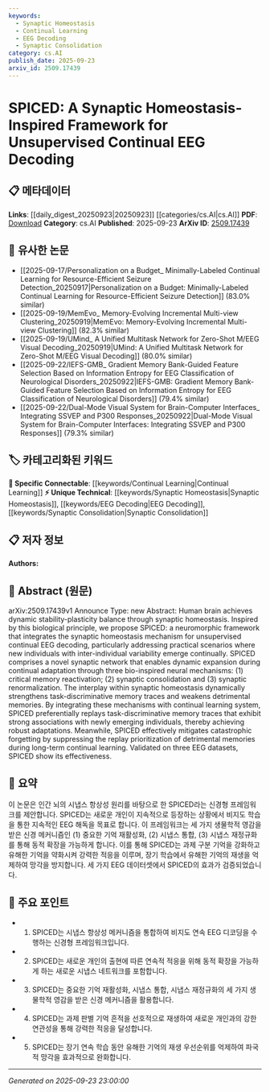 ```yaml
---
keywords:
  - Synaptic Homeostasis
  - Continual Learning
  - EEG Decoding
  - Synaptic Consolidation
category: cs.AI
publish_date: 2025-09-23
arxiv_id: 2509.17439
---
```


<!-- KEYWORD_LINKING_METADATA:
{
  "processed_timestamp": "2025-09-23T23:00:00.051829",
  "vocabulary_version": "1.0",
  "selected_keywords": [
    "Synaptic Homeostasis",
    "Continual Learning",
    "EEG Decoding",
    "Synaptic Consolidation"
  ],
  "rejected_keywords": [],
  "similarity_scores": {
    "Synaptic Homeostasis": 0.78,
    "Continual Learning": 0.82,
    "EEG Decoding": 0.75,
    "Synaptic Consolidation": 0.77
  },
  "extraction_method": "AI_prompt_based",
  "budget_applied": true,
  "candidates_json": {
    "candidates": [
      {
        "surface": "Synaptic Homeostasis",
        "canonical": "Synaptic Homeostasis",
        "aliases": [
          "Synaptic Balance",
          "Homeostatic Plasticity"
        ],
        "category": "unique_technical",
        "rationale": "This concept is central to the proposed framework and is not commonly found in existing vocabularies, offering unique insights into neural adaptability.",
        "novelty_score": 0.75,
        "connectivity_score": 0.65,
        "specificity_score": 0.85,
        "link_intent_score": 0.78
      },
      {
        "surface": "Continual Learning",
        "canonical": "Continual Learning",
        "aliases": [
          "Lifelong Learning",
          "Incremental Learning"
        ],
        "category": "specific_connectable",
        "rationale": "Continual learning is a key aspect of the framework, facilitating connections with other adaptive learning systems.",
        "novelty_score": 0.45,
        "connectivity_score": 0.88,
        "specificity_score": 0.7,
        "link_intent_score": 0.82
      },
      {
        "surface": "EEG Decoding",
        "canonical": "EEG Decoding",
        "aliases": [
          "Electroencephalogram Decoding"
        ],
        "category": "unique_technical",
        "rationale": "This is a specific application area of the framework, relevant for linking to neuroscience and biomedical research.",
        "novelty_score": 0.68,
        "connectivity_score": 0.6,
        "specificity_score": 0.8,
        "link_intent_score": 0.75
      },
      {
        "surface": "Synaptic Consolidation",
        "canonical": "Synaptic Consolidation",
        "aliases": [
          "Memory Consolidation"
        ],
        "category": "unique_technical",
        "rationale": "This mechanism is crucial for understanding memory retention and stability in the proposed system.",
        "novelty_score": 0.7,
        "connectivity_score": 0.67,
        "specificity_score": 0.78,
        "link_intent_score": 0.77
      }
    ],
    "ban_list_suggestions": [
      "framework",
      "mechanism",
      "system"
    ]
  },
  "decisions": [
    {
      "candidate_surface": "Synaptic Homeostasis",
      "resolved_canonical": "Synaptic Homeostasis",
      "decision": "linked",
      "scores": {
        "novelty": 0.75,
        "connectivity": 0.65,
        "specificity": 0.85,
        "link_intent": 0.78
      }
    },
    {
      "candidate_surface": "Continual Learning",
      "resolved_canonical": "Continual Learning",
      "decision": "linked",
      "scores": {
        "novelty": 0.45,
        "connectivity": 0.88,
        "specificity": 0.7,
        "link_intent": 0.82
      }
    },
    {
      "candidate_surface": "EEG Decoding",
      "resolved_canonical": "EEG Decoding",
      "decision": "linked",
      "scores": {
        "novelty": 0.68,
        "connectivity": 0.6,
        "specificity": 0.8,
        "link_intent": 0.75
      }
    },
    {
      "candidate_surface": "Synaptic Consolidation",
      "resolved_canonical": "Synaptic Consolidation",
      "decision": "linked",
      "scores": {
        "novelty": 0.7,
        "connectivity": 0.67,
        "specificity": 0.78,
        "link_intent": 0.77
      }
    }
  ]
}
-->

# SPICED: A Synaptic Homeostasis-Inspired Framework for Unsupervised Continual EEG Decoding

## 📋 메타데이터

**Links**: [[daily_digest_20250923|20250923]] [[categories/cs.AI|cs.AI]]
**PDF**: [Download](https://arxiv.org/pdf/2509.17439.pdf)
**Category**: cs.AI
**Published**: 2025-09-23
**ArXiv ID**: [2509.17439](https://arxiv.org/abs/2509.17439)

## 🔗 유사한 논문
- [[2025-09-17/Personalization on a Budget_ Minimally-Labeled Continual Learning for Resource-Efficient Seizure Detection_20250917|Personalization on a Budget: Minimally-Labeled Continual Learning for Resource-Efficient Seizure Detection]] (83.0% similar)
- [[2025-09-19/MemEvo_ Memory-Evolving Incremental Multi-view Clustering_20250919|MemEvo: Memory-Evolving Incremental Multi-view Clustering]] (82.3% similar)
- [[2025-09-19/UMind_ A Unified Multitask Network for Zero-Shot M/EEG Visual Decoding_20250919|UMind: A Unified Multitask Network for Zero-Shot M/EEG Visual Decoding]] (80.0% similar)
- [[2025-09-22/IEFS-GMB_ Gradient Memory Bank-Guided Feature Selection Based on Information Entropy for EEG Classification of Neurological Disorders_20250922|IEFS-GMB: Gradient Memory Bank-Guided Feature Selection Based on Information Entropy for EEG Classification of Neurological Disorders]] (79.4% similar)
- [[2025-09-22/Dual-Mode Visual System for Brain-Computer Interfaces_ Integrating SSVEP and P300 Responses_20250922|Dual-Mode Visual System for Brain-Computer Interfaces: Integrating SSVEP and P300 Responses]] (79.3% similar)

## 🏷️ 카테고리화된 키워드
**🔗 Specific Connectable**: [[keywords/Continual Learning|Continual Learning]]
**⚡ Unique Technical**: [[keywords/Synaptic Homeostasis|Synaptic Homeostasis]], [[keywords/EEG Decoding|EEG Decoding]], [[keywords/Synaptic Consolidation|Synaptic Consolidation]]

## 📋 저자 정보

**Authors:** 

## 📄 Abstract (원문)

arXiv:2509.17439v1 Announce Type: new 
Abstract: Human brain achieves dynamic stability-plasticity balance through synaptic homeostasis. Inspired by this biological principle, we propose SPICED: a neuromorphic framework that integrates the synaptic homeostasis mechanism for unsupervised continual EEG decoding, particularly addressing practical scenarios where new individuals with inter-individual variability emerge continually. SPICED comprises a novel synaptic network that enables dynamic expansion during continual adaptation through three bio-inspired neural mechanisms: (1) critical memory reactivation; (2) synaptic consolidation and (3) synaptic renormalization. The interplay within synaptic homeostasis dynamically strengthens task-discriminative memory traces and weakens detrimental memories. By integrating these mechanisms with continual learning system, SPICED preferentially replays task-discriminative memory traces that exhibit strong associations with newly emerging individuals, thereby achieving robust adaptations. Meanwhile, SPICED effectively mitigates catastrophic forgetting by suppressing the replay prioritization of detrimental memories during long-term continual learning. Validated on three EEG datasets, SPICED show its effectiveness.

## 📝 요약

이 논문은 인간 뇌의 시냅스 항상성 원리를 바탕으로 한 SPICED라는 신경형 프레임워크를 제안합니다. SPICED는 새로운 개인이 지속적으로 등장하는 상황에서 비지도 학습을 통한 지속적인 EEG 해독을 목표로 합니다. 이 프레임워크는 세 가지 생물학적 영감을 받은 신경 메커니즘인 (1) 중요한 기억 재활성화, (2) 시냅스 통합, (3) 시냅스 재정규화를 통해 동적 확장을 가능하게 합니다. 이를 통해 SPICED는 과제 구분 기억을 강화하고 유해한 기억을 약화시켜 강력한 적응을 이루며, 장기 학습에서 유해한 기억의 재생을 억제하여 망각을 방지합니다. 세 가지 EEG 데이터셋에서 SPICED의 효과가 검증되었습니다.

## 🎯 주요 포인트

- 1. SPICED는 시냅스 항상성 메커니즘을 통합하여 비지도 연속 EEG 디코딩을 수행하는 신경형 프레임워크입니다.
- 2. SPICED는 새로운 개인의 출현에 따른 연속적 적응을 위해 동적 확장을 가능하게 하는 새로운 시냅스 네트워크를 포함합니다.
- 3. SPICED는 중요한 기억 재활성화, 시냅스 통합, 시냅스 재정규화의 세 가지 생물학적 영감을 받은 신경 메커니즘을 활용합니다.
- 4. SPICED는 과제 판별 기억 흔적을 선호적으로 재생하여 새로운 개인과의 강한 연관성을 통해 강력한 적응을 달성합니다.
- 5. SPICED는 장기 연속 학습 동안 유해한 기억의 재생 우선순위를 억제하여 파국적 망각을 효과적으로 완화합니다.


---

*Generated on 2025-09-23 23:00:00*